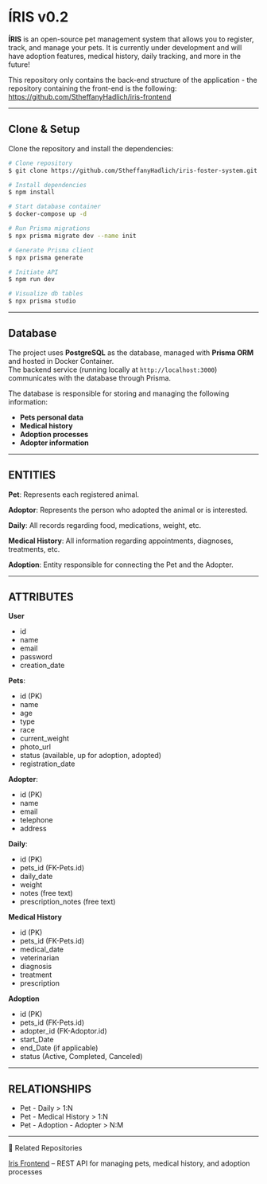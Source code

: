 # ÍRIS v0.2

**ÍRIS** is an open-source pet management system that allows you to register, track, and manage your pets. It is currently under development and will have adoption features, medical history, daily tracking, and more in the future!

This repository only contains the back-end structure of the application - the repository containing the front-end is the following: https://github.com/StheffanyHadlich/iris-frontend

---

## Clone & Setup

Clone the repository and install the dependencies:

```bash
# Clone repository
$ git clone https://github.com/StheffanyHadlich/iris-foster-system.git

# Install dependencies
$ npm install

# Start database container
$ docker-compose up -d

# Run Prisma migrations
$ npx prisma migrate dev --name init

# Generate Prisma client
$ npx prisma generate

# Initiate API
$ npm run dev

# Visualize db tables
$ npx prisma studio
```

---

## Database

The project uses **PostgreSQL** as the database, managed with **Prisma ORM** and hosted in Docker Container.  
The backend service (running locally at `http://localhost:3000`) communicates with the database through Prisma.

The database is responsible for storing and managing the following information:

- **Pets personal data**
- **Medical history**
- **Adoption processes**
- **Adopter information**

---

## ENTITIES

**Pet**: Represents each registered animal.

**Adoptor**: Represents the person who adopted the animal or is interested.

**Daily**: All records regarding food, medications, weight, etc.

**Medical History**: All information regarding appointments, diagnoses, treatments, etc.

**Adoption**: Entity responsible for connecting the Pet and the Adopter.

---

## ATTRIBUTES

**User**

- id
- name
- email
- password
- creation_date

**Pets**:

- id (PK)
- name
- age
- type
- race
- current_weight
- photo_url
- status (available, up for adoption, adopted)
- registration_date

**Adopter**:

- id (PK)
- name
- email
- telephone
- address

**Daily**:

- id (PK)
- pets_id (FK-Pets.id)
- daily_date
- weight
- notes (free text)
- prescription_notes (free text)

**Medical History**

- id (PK)
- pets_id (FK-Pets.id)
- medical_date
- veterinarian
- diagnosis
- treatment
- prescription

**Adoption**

- id (PK)
- pets_id (FK-Pets.id)
- adopter_id (FK-Adoptor.id)
- start_Date
- end_Date (if applicable)
- status (Active, Completed, Canceled)

---

## RELATIONSHIPS

- Pet - Daily > 1:N
- Pet - Medical History > 1:N
- Pet - Adoption - Adopter > N:M

---

📌 Related Repositories

[Iris Frontend](https://github.com/StheffanyHadlich/iris-frontend) – REST API for managing pets, medical history, and adoption processes
